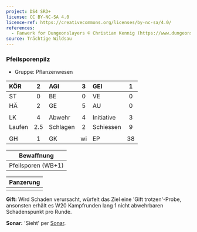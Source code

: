 ```yaml
---
project: DS4 SRD+
license: CC BY-NC-SA 4.0
licence-ref: https://creativecommons.org/licenses/by-nc-sa/4.0/
references: 
  - Fanwerk for Dungeonslayers © Christian Kennig (https://www.dungeonslayers.net/)
source: Trächtige Wildsau
---
```


### Pfeilsporenpilz

- Gruppe: Pflanzenwesen

| KÖR    |  2  | AGI      |  3  | GEI        |  1  |
| :----- | :-: | :------- | :-: | :--------- | :-: |
| ST     |  0  | BE       |  0  | VE         |  0  |
| HÄ     |  2  | GE       |  5  | AU         |  0  |
|        |     |          |     |            |     |
| LK     |  4  | Abwehr   |  4  | Initiative |  3  |
| Laufen | 2.5 | Schlagen |  2  | Schiessen  |  9  |
|        |     |          |     |            |     |
| GH     |  1  | GK       | wi  | EP         | 38  |

|     Bewaffnung     |
| :----------------: |
| Pfeilsporen (WB+1) |

| Panzerung |
| :-------: |
|           |

**Gift:** Wird Schaden verursacht, würfelt das Ziel eine 'Gift trotzen'-Probe, ansonsten erhält es W20 Kampfrunden lang 1 nicht abwehrbaren Schadenspunkt pro Runde.

**Sonar:** 'Sieht' per [Sonar](../../fanwerk/zauber/sonar.md).

